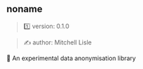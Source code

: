 ##  noname

> 1️⃣ version: 0.1.0

> ✍️ author: Mitchell Lisle

📛 An experimental data anonymisation library
